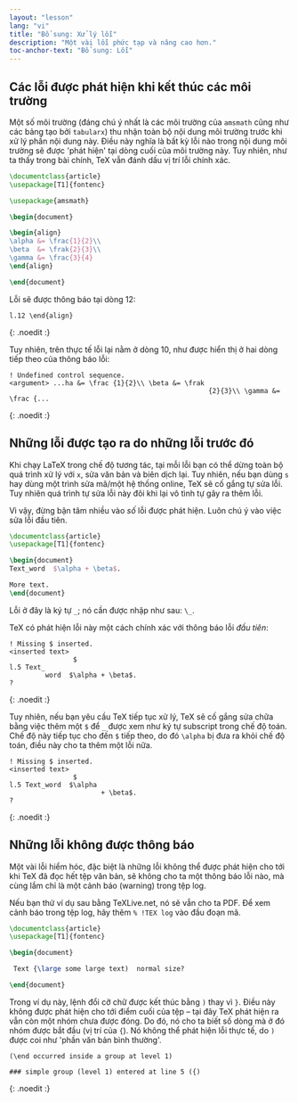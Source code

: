 ```yaml
---
layout: "lesson"
lang: "vi"
title: "Bổ sung: Xử lý lỗi"
description: "Một vài lỗi phức tạp và nâng cao hơn."
toc-anchor-text: "Bổ sung: Lỗi"
---
```


## Các lỗi được phát hiện khi kết thúc các môi trường

Một số môi trường (đáng chú ý nhất là các môi trường của `amsmath` cũng như các
bảng tạo bởi `tabularx`) thu nhận toàn bộ nội dung môi trường trước khi xử lý
phần nội dung này. Điều này nghĩa là bất kỳ lỗi nào trong nội dung môi trường sẽ
được 'phát hiện' tại dòng cuối của môi trường này. Tuy nhiên, như ta thấy trong
bài chính, TeX vẫn đánh dấu vị trí lỗi chính xác.

```latex
\documentclass{article}
\usepackage[T1]{fontenc}

\usepackage{amsmath}

\begin{document}

\begin{align}
\alpha &= \frac{1}{2}\\
\beta  &= \frak{2}{3}\\
\gamma &= \frac{3}{4} 
\end{align}

\end{document}
```

Lỗi sẽ được thông báo tại dòng 12:

```
l.12 \end{align}
```
{: .noedit :}

Tuy nhiên, trên thực tế lỗi lại nằm ở dòng 10, như được hiển thị ở hai dòng tiếp
theo của thông báo lỗi:

```
! Undefined control sequence.
<argument> ...ha &= \frac {1}{2}\\ \beta &= \frak 
                                                  {2}{3}\\ \gamma &= \frac {...
```
{: .noedit :}


## Những lỗi được tạo ra do những lỗi trước đó

Khi chạy LaTeX trong chế độ tương tác, tại mỗi lỗi bạn có thể dừng toàn bộ quá
trình xử lý với `x`, sửa văn bản và biên dịch lại. Tuy nhiên, nếu bạn dùng `s`
hay dùng một trình sửa mã/một hệ thống online, TeX sẽ cố gắng tự sửa lỗi. Tuy
nhiên quá trình tự sửa lỗi này đôi khi lại vô tình tự gây ra thêm lỗi.

Vì vậy, đừng bận tâm nhiều vào _số_ lỗi được phát hiện. Luôn chú ý vào việc sửa
lỗi đầu tiên.

```latex
\documentclass{article}
\usepackage[T1]{fontenc}

\begin{document}
Text_word  $\alpha + \beta$.

More text.
\end{document}
```

Lỗi ở đây là ký tự `_`; nó cần được nhập như sau: `\_`.

TeX có phát hiện lỗi này một cách chính xác với thông báo lỗi _đầu tiên_:

```
! Missing $ inserted.
<inserted text> 
                $
l.5 Text_
         word  $\alpha + \beta$.
?
```
{: .noedit :}

Tuy nhiên, nếu bạn yêu cầu TeX tiếp tục xử lý, TeX sẽ cố gắng sửa chữa bằng việc
thêm một `$` để `_` được xem như ký tự subscript trong chế độ toán. Chế độ này
tiếp tục cho đến `$` tiếp theo, do đó `\alpha` bị đưa ra khỏi chế độ toán, điều
này cho ta thêm một lỗi nữa.

```
! Missing $ inserted.
<inserted text> 
                $
l.5 Text_word  $\alpha
                       + \beta$.
? 
```
{: .noedit :}


## Những lỗi không được thông báo

Một vài lỗi hiểm hóc, đặc biệt là những lỗi không thể được phát hiện cho tới khi
TeX đã đọc hết tệp văn bản, sẽ không cho ta một thông báo lỗi nào, mà cùng lắm
chỉ là một cảnh báo (warning) trong tệp log.

Nếu bạn thử ví dụ sau bằng TeXLive.net, nó sẽ vẫn cho ta PDF. Để xem cảnh báo
trong tệp log, hãy thêm `% !TEX log` vào đầu đoạn mã.

```latex
\documentclass{article}
\usepackage[T1]{fontenc}

\begin{document}

 Text {\large some large text)  normal size?

\end{document}
```

Trong ví dụ này, lệnh đổi cỡ chữ được kết thúc bằng `)` thay vì `}`. Điều này
không được phát hiện cho tới điểm cuối của tệp &ndash; tại đây TeX phát hiện ra
vẫn còn một nhóm chưa được đóng. Do đó, nó cho ta biết số dòng mà ở đó nhóm được
bắt đầu (vị trí của `{`). Nó không thể phát hiện lỗi thực tế, do `)` được coi
như 'phần văn bản bình thường'.

```
(\end occurred inside a group at level 1)

### simple group (level 1) entered at line 5 ({)
```
{: .noedit :}

<script>
  window.addEventListener('load', function(){
  rlselectline('pre0',9);
  rlselectline('pre3',4);
  rlselectline('pre6',5);
  }, false);
</script>
